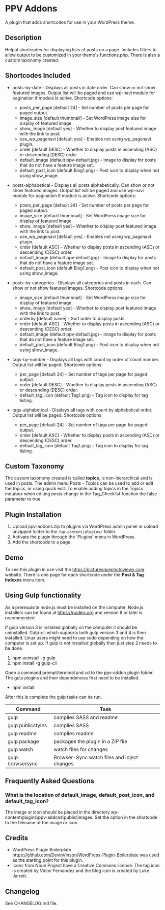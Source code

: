 # PPV Addons #

A plugin that adds shortcodes for use in your WordPress theme.

## Description ##

Helpul shortcodes for displaying lists of posts on a page. Includes filters to allow output to be customized in your theme's functions.php. There is also a custom taxonomy created.

## Shortcodes Included ##

* posts-by-date - Displays all posts in date order. Can show or not show featured images. Output list will be paged and use wp-navi module for pagination if module is active. Shortcode options:
    * posts_per_page [default 24] - Set number of posts per page for paged output.
    * image_size [default thumbnail] - Set WordPress image size for display of featured image.
    * show_image [default yes] - Whether to display post featured image with the link to post.
    * use_wp_pagenavi [default yes] - Enables not using wp_pagenavi plugin.
    * order [default DESC] - Whether to display posts in ascending (ASC) or descending (DESC) order.
    * default_image (default ppv-default.jpg) - Image to display for posts that do not have a feature image set.
    * default_post_icon (default Blog1.png) - Post icon to display when not using show_image.

* posts-alphabetical - Displays all posts alphabetically. Can show or not show featured images. Output list will be paged and use wp-navi module for pagination if module is active. Shortcode options:
    * posts_per_page [default 24] - Set number of posts per page for paged output.
    * image_size [default thumbnail] - Set WordPress image size for display of featured image.
    * show_image [default yes] - Whether to display post featured image with the link to post.
    * use_wp_pagenavi [default yes] - Enables not using wp_pagenavi plugin.
    * order [default ASC] - Whether to display posts in ascending (ASC) or descending (DESC) order.
    * default_image (default ppv-default.jpg) - Image to display for posts that do not have a feature image set.
    * default_post_icon (default Blog1.png) - Post icon to display when not using show_image.

* posts-by-categories - Displays all categories and posts in each. Can show or not show featured images. Shortcode options:
    * image_size [default thumbnail] - Set WordPress image size for display of featured image.
    * show_image [default yes] - Whether to display post featured image with the link to post.
    * orderby [default name] - Sort order to display posts.
    * order [default ASC] - Whether to display posts in ascending (ASC) or descending (DESC) order.
    * default_image (default ppv-default.jpg) - Image to display for posts that do not have a feature image set.
    * default_post_icon (default Blog1.png) - Post icon to display when not using show_image.

* tags-by-number - Displays all tags with count by order of count number. Output list will be paged. Shortcode options:
    * per_page [default 24] - Set number of tags per page for paged output.
    * order [default DESC] - Whether to display posts in ascending (ASC) or descending (DESC) order.
    * default_tag_icon (default Tag1.png) - Tag icon to display for tag listing.

* tags-alphabetical - Displays all tags with count by alphabetical order. Output list will be paged. Shortcode options:
    * per_page [default 24] - Set number of tags per page for paged output.
    * order [default ASC] - Whether to display posts in ascending (ASC) or descending (DESC) order.
    * default_tag_icon (default Tag1.png) - Tag icon to display for tag listing.
    
## Custom Taxonomy ##

The custom taxonomy created is called **topics**, is non-hierarchical and is used in posts. The admin menu Posts - Topics can be used to add or edit the topics, or using quick edit. To enable adding topics in the Topics metabox when editing posts change in the Tag_Checklist function the false parameter to true.

## Plugin Installation ##

1. Upload ppv-addons.zip to plugins via WordPress admin panel or upload unzipped folder to the `/wp-content/plugins/` folder.
2. Activate the plugin through the 'Plugins' menu in WordPress.
3. Add the shortcode to a page.

## Demo ##

To see this plugin in use visit the https://picturesquephotoviews.com website. There is one page for each shortcode under the **Post & Tag Indexes** menu item.

## Using Gulp functionality ##

As a prerequisite node.js must be installed on the computer. Node.js installers can be found at https://nodejs.org and version 8 or later is recommended.

If gulp version 3 is installed globally on the computer it should be uninstalled. Gulp-cli which supports both gulp version 3 and 4 is then installed. Linux users might need to use sudo depending on how the computer is set up. If gulp is not installed globally then just step 2 needs to be done.
1. npm uninstall -g gulp
2. npm install -g gulp-cli

Open a command prompt/terminal and cd to the ppv-addon plugin folder. The gulp plugins and their dependencies first need to be installed.
* npm install

After this is complete the gulp tasks can be run.

Command | Task
--- | ---
gulp | compiles SASS and readme
gulp publicstyles | compiles SASS
gulp readme | compiles readme
gulp package | packages the plugin in a ZIP file
gulp watch | watch files for changes
gulp browsersync | Browser-Sync watch files and inject changes

## Frequently Asked Questions ##

### What is the location of default_image, default_post_icon, and default_tag_icon? ###

The image or icon should be placed in the directory wp-content\plugins\ppv-addons\public\images. Set the option in the shortcode to the filename of the image or icon.

## Credits ##

* WordPress Plugin Boilerplate https://github.com/DevinVinson/WordPress-Plugin-Boilerplate was used as the starting point for this plugin.
* Icons from Noun Project have a Creative Commons license. The tag icon is created by Victor Fernandez and the blog icon is created by Luke Jarrett.

## Changelog ##

See CHANGELOG.md file.

<!-- edit README.txt then run gulp to generate updated README.md  -->
